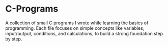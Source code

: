 # C-Programs
A collection of small C programs I wrote while learning the basics of programming. Each file focuses on simple concepts like variables, input/output, conditions, and calculations, to build a strong foundation step by step.
